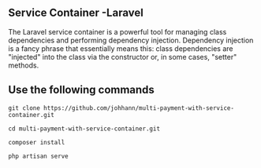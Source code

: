 ## Service Container -Laravel

The Laravel service container is a powerful tool for managing class dependencies and performing dependency injection. Dependency injection is a fancy phrase that essentially means this: class dependencies are "injected" into the class via the constructor or, in some cases, "setter" methods.

## Use the following commands
`git clone https://github.com/johhann/multi-payment-with-service-container.git`

`cd multi-payment-with-service-container.git`

`composer install`

`php artisan serve`
